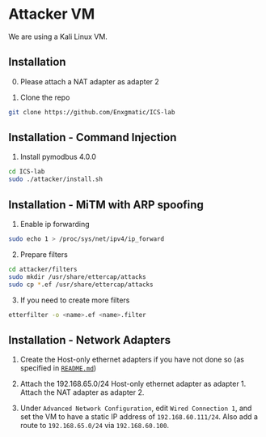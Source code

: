 # Attacker VM

We are using a Kali Linux VM.

## Installation

0. Please attach a NAT adapter as adapter 2

1. Clone the repo

```sh
git clone https://github.com/Enxgmatic/ICS-lab
```

## Installation - Command Injection

1. Install pymodbus 4.0.0

```sh
cd ICS-lab
sudo ./attacker/install.sh
```

## Installation - MiTM with ARP spoofing

1. Enable ip forwarding

```sh
sudo echo 1 > /proc/sys/net/ipv4/ip_forward
```

2. Prepare filters

```sh
cd attacker/filters
sudo mkdir /usr/share/ettercap/attacks
sudo cp *.ef /usr/share/ettercap/attacks
```

3. If you need to create more filters

```sh
etterfilter -o <name>.ef <name>.filter
```

## Installation - Network Adapters

1. Create the Host-only ethernet adapters if you have not done so (as specified in [`README.md`](../README.md))

2. Attach the 192.168.65.0/24 Host-only ethernet adapter as adapter 1. Attach the NAT adapter as adapter 2.

3. Under `Advanced Network Configuration`, edit `Wired Connection 1`, and set the VM to have a static IP address of `192.168.60.111/24`. Also add a route to `192.168.65.0/24` via `192.168.60.100`.
